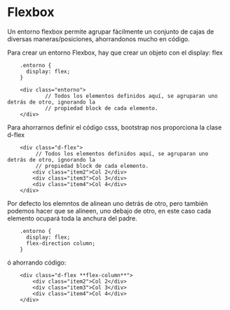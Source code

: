 # Flexbox

Un entorno flexbox permite agrupar fácilmente un conjunto de cajas de diversas maneras/posiciones, ahorrandonos mucho en código.

Para crear un entorno Flexbox, hay que crear un objeto con el display: flex

        .entorno {
          display: flex;
        }

        <div class="entorno">
                // Todos los elementos definidos aquí, se agruparan uno detrás de otro, ignorando la
                // propiedad block de cada elemento.
        </div>
        
Para ahorrarnos definir el código csss, bootstrap nos proporciona la clase d-flex

        <div class="d-flex">
             // Todos los elementos definidos aquí, se agruparan uno detrás de otro, ignorando la
             // propiedad block de cada elemento.
            <div class="item2">Col 2</div>
            <div class="item3">Col 3</div>
            <div class="item4">Col 4</div>
        </div>

Por defecto los elemntos de alinean uno detrás de otro, pero también podemos hacer que se alineen, uno debajo de otro,
en este caso cada elemento ocupará toda la anchura del padre.

        .entorno {
          display: flex;
          flex-direction column;
        }
        
ó ahorrando código:

        <div class="d-flex **flex-column**">
            <div class="item2">Col 2</div>
            <div class="item3">Col 3</div>
            <div class="item4">Col 4</div>
        </div>
